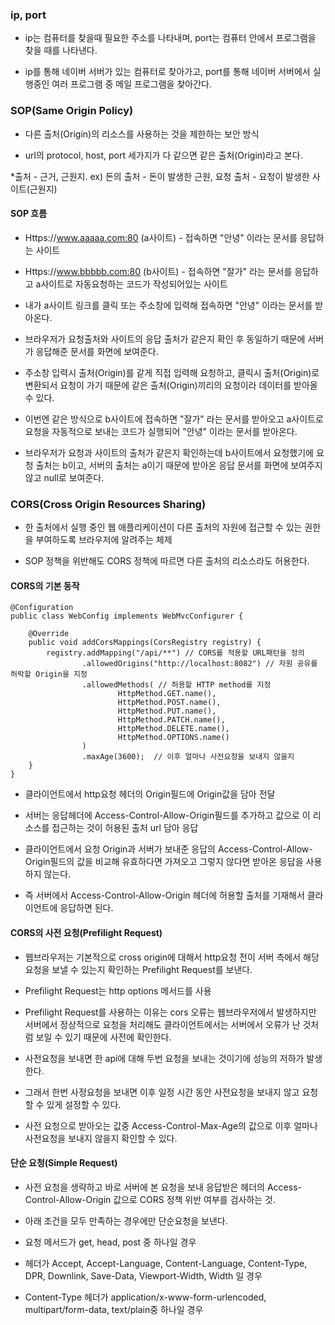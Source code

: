 ### ip, port

* ip는 컴퓨터를 찾을때 필요한 주소를 나타내며, port는 컴퓨터 안에서 프로그램을 찾을 때를 나타낸다.

* ip를 통해 네이버 서버가 있는 컴퓨터로 찾아가고, port를 통해 네이버 서버에서 실행중인 여러 프로그램 중 메일 프로그램을 찾아간다.


### SOP(Same Origin Policy)

* 다른 출처(Origin)의 리소스를 사용하는 것을 제한하는 보안 방식

* url의 protocol, host, port 세가지가 다 같으면 같은 출처(Origin)라고 본다.

*출처 - 근거, 근원지. ex) 돈의 출처 - 돈이 발생한 근원, 요청 출처 - 요청이 발생한 사이트(근원지) 

#### SOP 흐름

* Https://www.aaaaa.com:80 (a사이트) - 접속하면 "안녕" 이라는 문서를 응답하는 사이트

* Https://www.bbbbb.com:80 (b사이트) - 접속하면 "잘가" 라는 문서를 응답하고 a사이트로 자동요청하는 코드가 작성되어있는 사이트

* 내가 a사이트 링크를 클릭 또는 주소창에 입력해 접속하면 "안녕" 이라는 문서를 받아온다.

* 브라우저가 요청출처와 사이트의 응답 출처가 같은지 확인 후 동일하기 때문에 서버가 응답해준 문서를 화면에 보여준다.

* 주소창 입력시 출처(Origin)를 같게 직접 입력해 요청하고, 클릭시 출처(Origin)로 변환되서 요청이 가기 때문에 같은 출처(Origin)끼리의 요청이라 데이터를 받아올 수 있다.  

* 이번엔 같은 방식으로 b사이트에 접속하면 "잘가" 라는 문서를 받아오고 a사이트로 요청을 자동적으로 보내는 코드가 실행되어 "안녕" 이라는 문서를 받아온다.

* 브라우저가 요청과 사이트의 출처가 같은지 확인하는데 b사이트에서 요청했기에 요청 출처는 b이고, 서버의 출처는 a이기 때문에 받아온 응답 문서를 화면에 보여주지 않고 null로 보여준다.

### CORS(Cross Origin Resources Sharing)

* 한 출처에서 실행 중인 웹 애플리케이션이 다른 출처의 자원에 접근할 수 있는 권한을 부여하도록 브라우저에 알려주는 체제

* SOP 정책을 위반해도 CORS 정책에 따르면 다른 출처의 리소스라도 허용한다.

#### CORS의 기본 동작

```
@Configuration
public class WebConfig implements WebMvcConfigurer {

    @Override
    public void addCorsMappings(CorsRegistry registry) {
        registry.addMapping("/api/**") // CORS를 적용할 URL패턴을 정의
                .allowedOrigins("http://localhost:8082") // 자원 공유를 허락할 Origin을 지정
                .allowedMethods( // 허용할 HTTP method를 지정
                        HttpMethod.GET.name(),
                        HttpMethod.POST.name(),
                        HttpMethod.PUT.name(),
                        HttpMethod.PATCH.name(),
                        HttpMethod.DELETE.name(),
                        HttpMethod.OPTIONS.name()
                )
                .maxAge(3600);  // 이후 얼마나 사전요청을 보내지 않을지
    }
}
```
* 클라이언트에서 http요청 헤더의 Origin필드에 Origin값을 담아 전달

* 서버는 응답헤더에 Access-Control-Allow-Origin필드를 추가하고 값으로 이 리소스를 접근하는 것이 허용된 출처 url 담아 응답

* 클라이언트에서 요청 Origin과 서버가 보내준 응답의 Access-Control-Allow-Origin필드의 값을 비교해 유효하다면 가져오고 그렇지 않다면 받아온 응답을 사용하지 않는다.

* 즉 서버에서 Access-Control-Allow-Origin 헤더에 허용할 출처를 기재해서 클라이언트에 응답하면 된다.


#### CORS의 사전 요청(Prefilight Request)

* 웹브라우저는 기본적으로 cross origin에 대해서 http요청 전이 서버 측에서 해당 요청을 보낼 수 있는지 확인하는 Prefilight Request를 보낸다.

* Prefilight Request는 http options 메서드를 사용

* Prefilight Request를 사용하는 이유는 cors 오류는 웹브라우저에서 발생하지만 서버에서 정상적으로 요청을 처리해도 클라이언트에서는 서버에서 오류가 난 것처럼 보일 수 있기 때문에 사전에 확인한다.

* 사전요청을 보내면 한 api에 대해 두번 요청을 보내는 것이기에 성능의 저하가 발생한다.

* 그래서 한번 사정요청을 보내면 이후 일정 시간 동안 사전요청을 보내지 않고 요청할 수 있게 설정할 수 있다.

* 사전 요청으로 받아오는 값중 Access-Control-Max-Age의 값으로 이후 얼마나 사전요청을 보내지 않을지 확인할 수 있다.


#### 단순 요청(Simple Request)

* 사전 요청을 생략하고 바로 서버에 본 요청을 보내 응답받은 헤더의 Access-Control-Allow-Origin 값으로 CORS 정책 위반 여부를 검사하는 것.

* 아래 조건을 모두 만족하는 경우에만 단순요청을 보낸다.

* 요청 메서드가 get, head, post 중 하나일 경우

* 헤더가 Accept, Accept-Language, Content-Language, Content-Type, DPR, Downlink, Save-Data, Viewport-Width, Width 일 경우

* Content-Type 헤더가 application/x-www-form-urlencoded, multipart/form-data, text/plain중 하나일 경우
